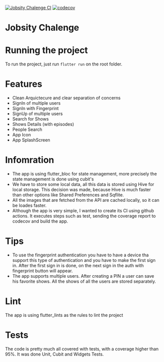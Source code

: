 [![Jobsity Chalenge CI](https://github.com/rodrigobastosv/jobsity_chalenge/actions/workflows/ci.yaml/badge.svg)](https://github.com/rodrigobastosv/jobsity_chalenge/actions/workflows/ci.yaml)
[![codecov](https://codecov.io/gh/rodrigobastosv/jobsity_chalenge/branch/main/graph/badge.svg?token=0SD58R3iwE)](https://codecov.io/gh/rodrigobastosv/jobsity_chalenge)

# Jobsity Chalenge

# Running the project
To run the project, just run `flutter run` on the root folder.

# Features
- Clean Arquictecure and clear separation of concerns
- SignIn of multiple users
- SignIn with Fingerprint
- SignUp of multiple users
- Search for Shows
- Shows Details (with episodes)
- People Search
- App Icon
- App SplashScreen

# Infomration
- The app is using flutter_bloc for state management, more precisely the state management is done using cubit's
- We have to store some local data, all this data is stored using Hive for local storage. This decision was made, because Hive is much faster than other options like Shared Preferences and Sqflite.
- All the images that are fetched from the API are cached locally, so it can be loades faster.
- Although the app is very simple, I wanted to create its CI using github actions. It executes steps such as test, sending the coverage report to codecov and build the app.

# Tips
- To use the fingerprint authentication you have to have a device tha support this type of authentication and you have to make the first sign in. After the first sign in is done, on the next sign in the auth with fingerprint button will appear.
- The app supports multiple users. After creating a PIN a user can save his favorite shows. All the shows of all the users are stored separately.

# Lint
The app is using flutter_lints as the rules to lint the project

# Tests
The code is pretty much all covered with tests, with a coverage higher than 95%. It was done Unit, Cubit and Widgets Tests.
